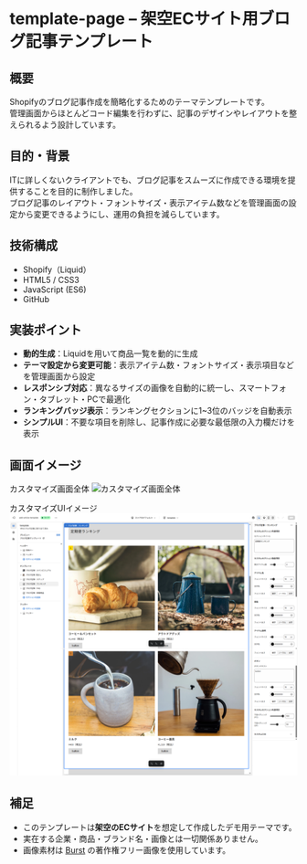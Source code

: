 # template-page – 架空ECサイト用ブログ記事テンプレート

## 概要
Shopifyのブログ記事作成を簡略化するためのテーマテンプレートです。  
管理画面からほとんどコード編集を行わずに、記事のデザインやレイアウトを整えられるよう設計しています。

## 目的・背景
ITに詳しくないクライアントでも、ブログ記事をスムーズに作成できる環境を提供することを目的に制作しました。  
ブログ記事のレイアウト・フォントサイズ・表示アイテム数などを管理画面の設定から変更できるようにし、運用の負担を減らしています。

## 技術構成
- Shopify（Liquid）
- HTML5 / CSS3
- JavaScript (ES6)
- GitHub

## 実装ポイント
- **動的生成**：Liquidを用いて商品一覧を動的に生成
- **テーマ設定から変更可能**：表示アイテム数・フォントサイズ・表示項目などを管理画面から設定
- **レスポンシブ対応**：異なるサイズの画像を自動的に統一し、スマートフォン・タブレット・PCで最適化
- **ランキングバッジ表示**：ランキングセクションに1~3位のバッジを自動表示
- **シンプルUI**：不要な項目を削除し、記事作成に必要な最低限の入力欄だけを表示

## 画面イメージ
カスタマイズ画面全体
![カスタマイズ画面全体](./assets/custmize-all.png)  

カスタマイズUIイメージ
![カスタマイズUIイメージ](./assets/custmize-detail.png)  

## 補足
- このテンプレートは**架空のECサイト**を想定して作成したデモ用テーマです。
- 実在する企業・商品・ブランド名・画像とは一切関係ありません。
- 画像素材は [Burst](https://www.shopify.com/stock-photos) の著作権フリー画像を使用しています。
